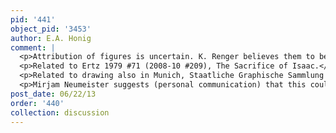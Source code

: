 ```yaml
---
pid: '441'
object_pid: '3453'
author: E.A. Honig
comment: |
  <p>Attribution of figures is uncertain. K. Renger believes them to be the work of a collaborator, possibly Rottenhammer, but I have examined this work and believe that the figures are probably the work of Jan himself. Particularly Joseph is a quintessential Jan figure. Neumeister now thinks that they could be the work of a studio assistant in Jan's studio, which is more possible than Rottenhammer but still not in my opinion necessary. </p>
  <p>Related to Ertz 1979 #71 (2008-10 #209), The Sacrifice of Isaac.</p>
  <p>Related to drawing also in Munich, Staatliche Graphische Sammlung #1362 Z (old number 730).</p>
  <p>Mirjam Neumeister suggests (personal communication) that this could be an instance of a work where Jan semi-completed a picture as a version of another work and later completed it, with the figures, when a buyer wanted a certain type of picture. So in this case the present, secondary picture would have been initiated at the same time as the Geneva Sacrifice of Isaac of ca. 1600 and completed, perhaps by Jan's studio, at a later date.</p>
post_date: 06/22/13
order: '440'
collection: discussion
---
```

